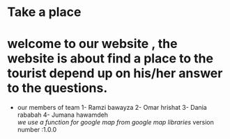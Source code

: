 # Take a place 
# welcome to our website , the website is about find a place to the tourist depend up on his/her answer to the questions. 
* our members of team 
1- Ramzi bawayza 
2- Omar hrishat
3- Dania rababah
4- Jumana hawamdeh  
*we use a function for google map from google map libraries*
version number :1.0.0 